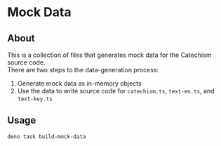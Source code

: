 # Mock Data

## About

This is a collection of files that generates mock data for the Catechism source code.\
There are two steps to the data-generation process:

1. Generate mock data as in-memory objects
2. Use the data to write source code for `catechism.ts`, `text-en.ts`, and `text-key.ts`

## Usage

```
deno task build-mock-data
```
